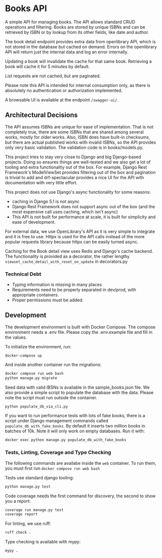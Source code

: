 # Books API

A simple API for managing books. The API allows standard CRUD operations and filtering. 
Books are stored by unique ISBNs and can be retrieved by ISBN or by lookup from its other fields, like date and author.

The book detail endpoint provides extra data from openlibrary API, which is not stored in the database but cached on demand.
Errors on the openlibrary API will return just the internal data and log an error internally.

Updating a book will invalidate the cache for that same book. Retrieving a book will cache it for 5 minutes by default.

List requests are not cached, but are paginated.

Please note this API is intended for internal consumption only, as there is absolutely no authentication or authorization implemented.

A browsable UI is available at the endpoint `/swagger-ui/`.


## Architectural Decisions

The API assumes ISBNs are unique for ease of implementation. That is not completely true, there are some ISBNs that are 
shared among several works, mostly for older works. Also, ISBN does have built-in checksums, but there are actual published
works with invalid ISBNs, so the API provides only very basic validation. The validation code is in books/models.py.

This project tries to stay very close to Django and big Django-based projects.
Doing so ensures things are well-tested and we also get  a lot of tooling and extra functionality out of the box. 
For example, Django Rest Framework's ModelViewSet provides filtering out of the box and pagination is trivial to add and 
drf-spectacular provides a nice UI for the API with documentation with very little effort.

This project does _not_ use Django's async functionality for some reasons:
- caching in Django 5.1 is not async
- Django Rest Framework does not support async out of the box (and the most expensive call uses caching, which isn't async)
- This API is not built for performance at scale, it is built for simplicity and ease of development.

For external data, we use OpenLibrary's API as it is very simple to integrate and it is free to use.
Httpx is used for the API calls instead of the more popular requests library because httpx can be easily turned async.

Caching for the Book detail view uses Redis and Django's cache backend. 
The functionality is provided as a decorator, the rather lengthy `viewset_cache_detail_with_reset_on_update` in decorators.py

### Technical Debt
- Typing information is missing in many places
- Requirements need to be properly separated in dev/prod, with appropriate containers.
- Proper permissions must be added.


## Development
The development environment is built with Docker Compose. The compose environment needs a .env file. 
Please copy the .env.example file and fill in the values.

To initialize the environment, run:
```
docker-compose up 
```
And inside another container run the migrations:
```bash
docker compose run web bash
python manage.py migrate
```

Seed data with valid IBSNs is available in the sample_books.json file. We also provide a simple script to populate the database with the data.
Please note the script must run outside the container.
```bash
python populate_db_via_cli.py
```

If you want to run performance tests with lots of fake books, there is a script under Django management
commands called `populate_db_with_fake_books`. By default it inserts two million books in batches of 10k.
Note it will only work on empty databases.
Run it with:
```bash
docker exec python manage.py populate_db_with_fake_books
```

### Tests, Linting, Coverage and Type Checking

The following commands are availabe inside the `web` container. 
To run them, you must first run `docker compose run web bash`

Tests use standard django tooling:
```bash
python manage.py test
```

Code coverage needs the first command for discovery, the second to show you a report:
```bash
coverage run manage.py test
coverage report
```

For linting, we use ruff:
```bash
ruff check .
```

Type checking is available with mypy:
```bash
mypy .
```

